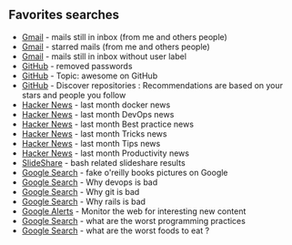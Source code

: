 ## Favorites searches
* [Gmail](https://mail.google.com/mail/u/0/#search/in%3Ainbox) - mails still in inbox (from me and others people)
* [Gmail](https://mail.google.com/mail/u/0/#search/in%3Ainbox+label%3Astarred) - starred mails (from me and others people)
* [Gmail](https://mail.google.com/mail/u/0/#search/in%3Ainbox+has%3Anouserlabels) - mails still in inbox without user label
* [GitHub](https://github.com/search?utf8=%E2%9C%93&q=remove+password&type=Commits&ref=searchresults) - removed passwords
* [GitHub](https://github.com/topics/awesome) - Topic: awesome on GitHub
* [GitHub](https://github.com/discover) - Discover repositories : Recommendations are based on your stars and people you follow
* [Hacker News](https://hn.algolia.com/?query=Docker&sort=byPopularity&prefix&page=0&dateRange=pastMonth&type=story) - last month docker news
* [Hacker News](https://hn.algolia.com/?query=devops&sort=byPopularity&prefix&page=0&dateRange=pastMonth&type=story) - last month DevOps news
* [Hacker News](https://hn.algolia.com/?query=best%20practice&sort=byPopularity&prefix&page=0&dateRange=pastMonth&type=story) - last month Best practice news
* [Hacker News](https://hn.algolia.com/?query=tricks&sort=byPopularity&prefix&page=0&dateRange=pastMonth&type=story) - last month Tricks news
* [Hacker News](https://hn.algolia.com/?query=tips&sort=byPopularity&prefix&page=0&dateRange=pastMonth&type=story) - last month Tips news
* [Hacker News](https://hn.algolia.com/?query=productivity&sort=byPopularity&prefix&page=0&dateRange=pastMonth&type=story) - last month Productivity news
* [SlideShare](https://www.slideshare.net/tag/bash) - bash related slideshare results
* [Google Search](https://www.google.co.il/search?tbm=isch&q=fake+o%27reilly+books&&cad=h) - fake o'reilly books pictures on Google
* [Google Search](https://www.google.be/search?q=why+devops+is+bad) - Why devops is bad
* [Google Search](https://www.google.be/search?q=why+git+is+bad) - Why git is bad
* [Google Search](https://www.google.be/search?q=why+rails+is+bad) - Why rails is bad
* [Google Alerts](https://www.google.com/alerts) - Monitor the web for interesting new content
* [Google Search](https://www.google.be/search?q=what%20are%20the%20worst%20programming%20practices) - what are the worst programming practices
* [Google Search](https://www.google.be/search?q=what%20are%20the%20worst%20foods%20to%20eat) - what are the worst foods to eat ?
